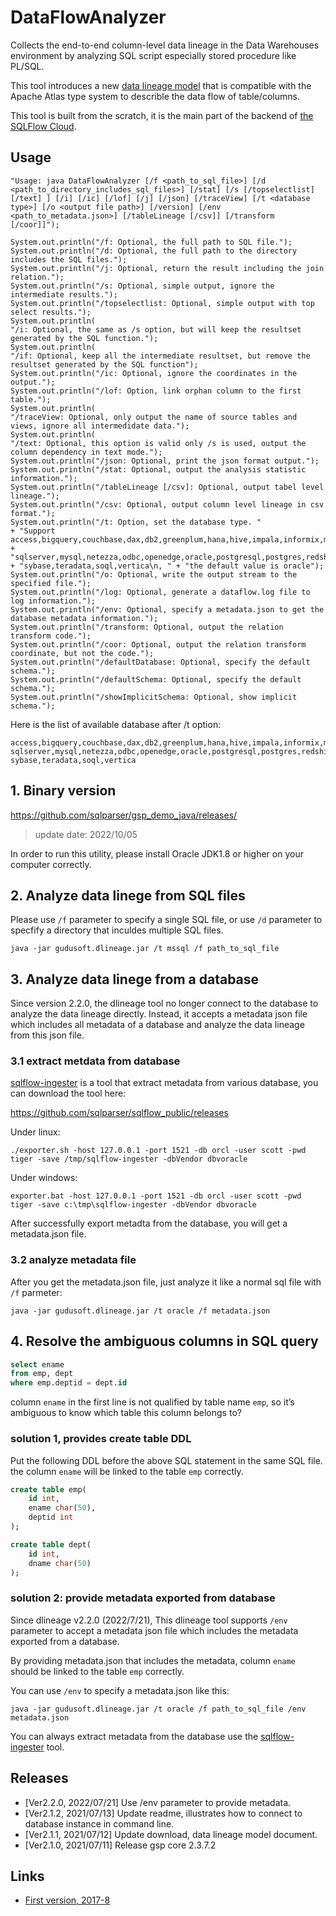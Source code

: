 # DataFlowAnalyzer
Collects the end-to-end column-level data lineage in the Data Warehouses environment 
by analyzing SQL script especially stored procedure like PL/SQL.

This tool introduces a new [data lineage model](sqlflow-data-lineage-model-reference.pdf) 
that is compatible with the Apache Atlas type system to describle the data flow of table/columns. 

This tool is built from the scratch, it is the main part of the backend of [the SQLFlow Cloud](https://sqlflow.gudusoft.com).


## Usage
```
"Usage: java DataFlowAnalyzer [/f <path_to_sql_file>] [/d <path_to_directory_includes_sql_files>] [/stat] [/s [/topselectlist] [/text] ] [/i] [/ic] [/lof] [/j] [/json] [/traceView] [/t <database type>] [/o <output file path>] [/version] [/env <path_to_metadata.json>] [/tableLineage [/csv]] [/transform [/coor]]");

System.out.println("/f: Optional, the full path to SQL file.");
System.out.println("/d: Optional, the full path to the directory includes the SQL files.");
System.out.println("/j: Optional, return the result including the join relation.");
System.out.println("/s: Optional, simple output, ignore the intermediate results.");
System.out.println("/topselectlist: Optional, simple output with top select results.");
System.out.println(
"/i: Optional, the same as /s option, but will keep the resultset generated by the SQL function.");
System.out.println(
"/if: Optional, keep all the intermediate resultset, but remove the resultset generated by the SQL function");
System.out.println("/ic: Optional, ignore the coordinates in the output.");
System.out.println("/lof: Option, link orphan column to the first table.");
System.out.println(
"/traceView: Optional, only output the name of source tables and views, ignore all intermedidate data.");
System.out.println(
"/text: Optional, this option is valid only /s is used, output the column dependency in text mode.");
System.out.println("/json: Optional, print the json format output.");
System.out.println("/stat: Optional, output the analysis statistic information.");
System.out.println("/tableLineage [/csv]: Optional, output tabel level lineage.");
System.out.println("/csv: Optional, output column level lineage in csv format.");
System.out.println("/t: Option, set the database type. "
+ "Support access,bigquery,couchbase,dax,db2,greenplum,hana,hive,impala,informix,mdx,mssql,\n"
+ "sqlserver,mysql,netezza,odbc,openedge,oracle,postgresql,postgres,redshift,snowflake,\n"
+ "sybase,teradata,soql,vertica\n, " + "the default value is oracle");
System.out.println("/o: Optional, write the output stream to the specified file.");
System.out.println("/log: Optional, generate a dataflow.log file to log information.");
System.out.println("/env: Optional, specify a metadata.json to get the database metadata information.");
System.out.println("/transform: Optional, output the relation transform code.");
System.out.println("/coor: Optional, output the relation transform coordinate, but not the code.");
System.out.println("/defaultDatabase: Optional, specify the default schema.");
System.out.println("/defaultSchema: Optional, specify the default schema.");
System.out.println("/showImplicitSchema: Optional, show implicit schema.");

```


Here is the list of available database after /t option:
```
access,bigquery,couchbase,dax,db2,greenplum,hana,hive,impala,informix,mdx,mssql,
sqlserver,mysql,netezza,odbc,openedge,oracle,postgresql,postgres,redshift,snowflake,
sybase,teradata,soql,vertica
```

## 1. Binary version
https://github.com/sqlparser/gsp_demo_java/releases/ 
> update date: 2022/10/05

In order to run this utility, please install Oracle JDK1.8 or higher on your computer correctly.
	
## 2. Analyze data linege from SQL files	
Please use `/f` parameter to specify a single SQL file,
or use `/d` parameter to specfify a directory that inculdes multiple SQL files.

```
java -jar gudusoft.dlineage.jar /t mssql /f path_to_sql_file
```

## 3. Analyze data linege from a database
Since version 2.2.0, the dlineage tool no longer connect to the database to analyze
the data lineage directly. Instead, it accepts a metadata json file which 
includes all metadata of a database and analyze the data lineage from this json file.

### 3.1 extract metdata from database

[sqlflow-ingester](https://github.com/sqlparser/sqlflow_public/releases) is a tool that extract metadata from various database,
you can download the tool here:

https://github.com/sqlparser/sqlflow_public/releases

Under linux:
```
./exporter.sh -host 127.0.0.1 -port 1521 -db orcl -user scott -pwd tiger -save /tmp/sqlflow-ingester -dbVendor dbvoracle
```

Under windows:
```
exporter.bat -host 127.0.0.1 -port 1521 -db orcl -user scott -pwd tiger -save c:\tmp\sqlflow-ingester -dbVendor dbvoracle
```

After successfully export metadta from the database, you will get a metadata.json file.

### 3.2 analyze metadata file

After you get the metadata.json file, just analyze it like a normal sql file with `/f` parmeter:
```
java -jar gudusoft.dlineage.jar /t oracle /f metadata.json
```



## 4. Resolve the ambiguous columns in SQL query
```sql
select ename
from emp, dept
where emp.deptid = dept.id
```

column `ename` in the first line is not qualified by table name `emp`, so it’s ambiguous to know which table this column belongs to?

### solution 1, provides create table DDL 

Put the following DDL before the above SQL statement in the same SQL file.
the column `ename` will be linked to the table `emp` correctly.

```sql
create table emp(
	id int,
	ename char(50),
	deptid int
);

create table dept(
	id int,
	dname char(50)
);
```

### solution 2: provide metadata exported from database
Since dlineage v2.2.0 (2022/7/21), This dlineage tool supports `/env` parameter to accept a metadata json file
which includes the metadata exported from a database.

By providing metadata.json that includes the metadata, column `ename` should be linked to the table `emp` correctly.

You can use `/env` to specify a metadata.json like this:

```
java -jar gudusoft.dlineage.jar /t oracle /f path_to_sql_file /env metadata.json
```

You can always extract metadata from the database use the [sqlflow-ingester](https://github.com/sqlparser/sqlflow_public/releases) tool.

## Releases
- [Ver2.2.0, 2022/07/21] Use /env parameter to provide metadata.
- [Ver2.1.2, 2021/07/13] Update readme, illustrates how to connect to database instance in command line.
- [Ver2.1.1, 2021/07/12] Update download, data lineage model document.
- [Ver2.1.0, 2021/07/11] Release gsp core 2.3.7.2

## Links
- [First version, 2017-8](https://github.com/sqlparser/wings/issues/494)

